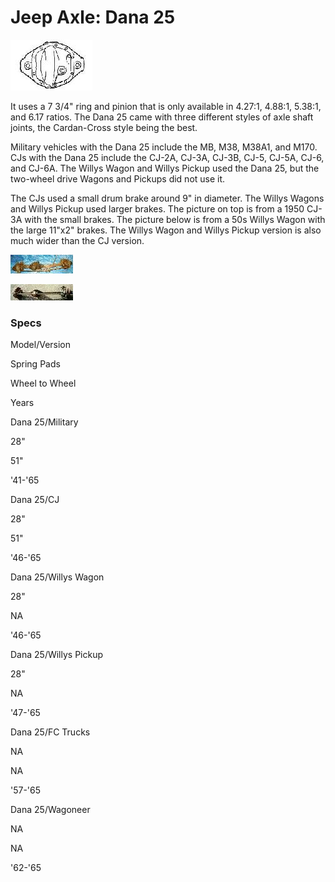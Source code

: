 # Jeep Axle: Dana 25

[![Dana 25 diff cover](/images/axle/bwd25_.jpg)](/images/axle/bwd25.jpg)

It uses a 7 3/4\" ring and pinion that is only available in 4.27:1, 4.88:1, 5.38:1, and 6.17 ratios. The Dana 25 came with three different styles of axle shaft joints, the Cardan-Cross style being the best.

Military vehicles with the Dana 25 include the MB, M38, M38A1, and M170. CJs with the Dana 25 include the CJ-2A, CJ-3A, CJ-3B, CJ-5, CJ-5A, CJ-6, and CJ-6A. The Willys Wagon and Willys Pickup used the Dana 25, but the two-wheel drive Wagons and Pickups did not use it.

The CJs used a small drum brake around 9\" in diameter. The Willys Wagons and Willys Pickup used larger brakes. The picture on top is from a 1950 CJ-3A with the small brakes. The picture below is from a 50s Willys Wagon with the large 11\"x2\" brakes. The Willys Wagon and Willys Pickup version is also much wider than the CJ version.

[![Dana 25](/images/axle/d25_.jpg)](/images/axle/d25.jpg)

[![Willys Wagon Dana 25](/images/axle/d25wag_.jpg)](/images/axle/d25wag.jpg)

### Specs

Model/Version

Spring Pads

Wheel to Wheel

Years

Dana 25/Military

28\"

51\"

\'41-\'65

Dana 25/CJ

28\"

51\"

\'46-\'65

Dana 25/Willys Wagon

28\"

NA

\'46-\'65

Dana 25/Willys Pickup

28\"

NA

\'47-\'65

Dana 25/FC Trucks

NA

NA

\'57-\'65

Dana 25/Wagoneer

NA

NA

\'62-\'65
